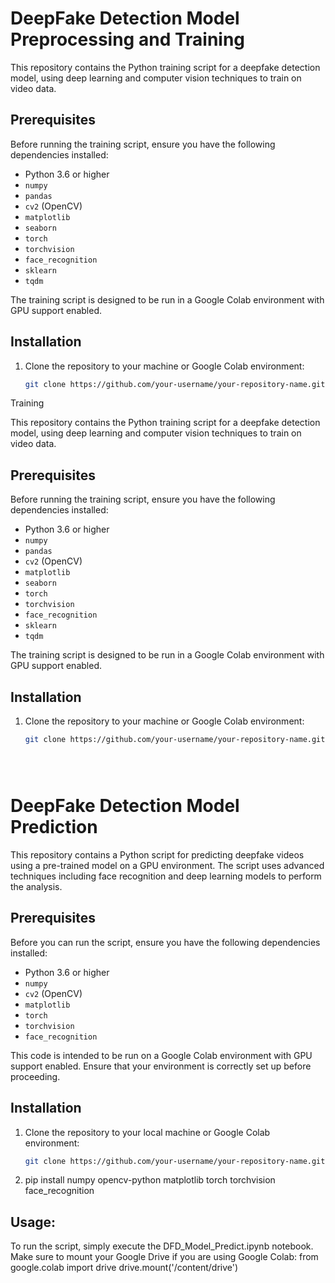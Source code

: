 # DeepFake Detection Model Preprocessing and Training

This repository contains the Python training script for a deepfake detection model, using deep learning and computer vision techniques to train on video data.

## Prerequisites

Before running the training script, ensure you have the following dependencies installed:

- Python 3.6 or higher
- `numpy`
- `pandas`
- `cv2` (OpenCV)
- `matplotlib`
- `seaborn`
- `torch`
- `torchvision`
- `face_recognition`
- `sklearn`
- `tqdm`

The training script is designed to be run in a Google Colab environment with GPU support enabled.

## Installation

1. Clone the repository to your machine or Google Colab environment:
   ```bash
   git clone https://github.com/your-username/your-repository-name.git
Training 

This repository contains the Python training script for a deepfake detection model, using deep learning and computer vision techniques to train on video data.

## Prerequisites

Before running the training script, ensure you have the following dependencies installed:

- Python 3.6 or higher
- `numpy`
- `pandas`
- `cv2` (OpenCV)
- `matplotlib`
- `seaborn`
- `torch`
- `torchvision`
- `face_recognition`
- `sklearn`
- `tqdm`

The training script is designed to be run in a Google Colab environment with GPU support enabled.

## Installation

1. Clone the repository to your machine or Google Colab environment:
   ```bash
   git clone https://github.com/your-username/your-repository-name.git





# DeepFake Detection Model Prediction

This repository contains a Python script for predicting deepfake videos using a pre-trained model on a GPU environment. The script uses advanced techniques including face recognition and deep learning models to perform the analysis.

## Prerequisites

Before you can run the script, ensure you have the following dependencies installed:

- Python 3.6 or higher
- `numpy`
- `cv2` (OpenCV)
- `matplotlib`
- `torch`
- `torchvision`
- `face_recognition`

This code is intended to be run on a Google Colab environment with GPU support enabled. Ensure that your environment is correctly set up before proceeding.

## Installation

1. Clone the repository to your local machine or Google Colab environment:
   ```bash
   git clone https://github.com/your-username/your-repository-name.git

2. pip install numpy opencv-python matplotlib torch torchvision face_recognition

## Usage: 
To run the script, simply execute the DFD_Model_Predict.ipynb notebook. Make sure to mount your Google Drive if you are using Google Colab:
from google.colab import drive
drive.mount('/content/drive')


